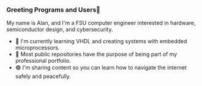 ### Greeting Programs and Users👋

My name is Alan, and I'm a FSU computer engineer interested in hardware, semiconductor design, and cybersecurity.

- 🔵 I'm currently learning VHDL and creating systems with embedded microprocessors.
- 🔴 Most public repositories have the purpose of being part of my professional portfolio. 
- 🟢 I'm sharing content so you can learn how to navigate the internet safely and peacefully.
<!---
AlanBytes/AlanBytes is a ✨ special ✨ repository because its `README.md` (this file) appears on your GitHub profile.
You can click the Preview link to take a look at your changes.
--->
